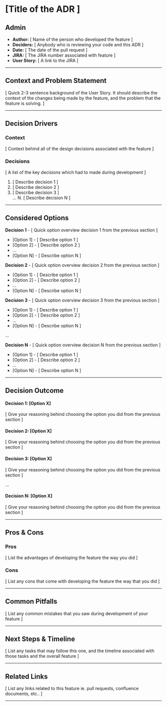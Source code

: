 # [Title of the ADR ]

<!-- There are two main reasons why an ADR is needed for a feature
     If the feature lasts more then one sprint
     Or if a non-obvious design choice was chosen during feature development. -->

## Admin

- **Author:** [ Name of the person who developed the feature ]
- **Deciders:** [ Anybody who is reviewing your code and this ADR ]
- **Date:** [ The date of the pull request ]
- **JIRA:** [ The JIRA number associated with feature ]
- **User Story:** [ A link to the JIRA ]

---

## Context and Problem Statement

[ Quick 2-3 sentence background of the User Story. It should describe the context of the changes being made by the feature, and the problem that the feature is solving. ]

---

## Decision Drivers

<!-- Decision drivers are the main design decisions used during the development of a feature -->

### Context

[ Context behind all of the design decisions associated with the feature ]

### Decisions

[ A list of the key decisions which had to made during development ]

1. [ Describe decision 1 ]
1. [ Describe decision 2 ]
1. [ Describe decision 3 ]\
   ...
   N. [ Describe decision N ]

---

## Considered Options

<!-- Give some options regarding the decision drivers mentioned in the previous section -->

**Decision 1** - [ Quick option overview decision 1 from the previous section ]

- [Option 1] - [ Describe option 1 ]
- [Option 2] - [ Describe option 2 ]
- ...
- [Option N] - [ Describe option N ]

**Decision 2** - [ Quick option overview decision 2 from the previous section ]

- [Option 1] - [ Describe option 1 ]
- [Option 2] - [ Describe option 2 ]
- ...
- [Option N] - [ Describe option N ]

**Decision 3** - [ Quick option overview decision 3 from the previous section ]

- [Option 1] - [ Describe option 1 ]
- [Option 2] - [ Describe option 2 ]
- ...
- [Option N] - [ Describe option N ]

...

**Decision N** - [ Quick option overview decision N from the previous section ]

- [Option 1] - [ Describe option 1 ]
- [Option 2] - [ Describe option 2 ]
- ...
- [Option N] - [ Describe option N ]

---

## Decision Outcome

#### Decision 1: [Option X]

[ Give your reasoning behind choosing the option you did from the previous section ]

#### Decision 2: [Option X]

[ Give your reasoning behind choosing the option you did from the previous section ]

#### Decision 3: [Option X]

[ Give your reasoning behind choosing the option you did from the previous section ]

...

#### Decision N: [Option X]

[ Give your reasoning behind choosing the option you did from the previous section ]

---

## Pros & Cons

<!-- List the pros and cons of the options that you chose when developing the feature -->

### Pros

[ List the advantages of developing the feature the way you did ]

### Cons

[ List any cons that come with developing the feature the way that you did ]

---

## Common Pitfalls

[ List any common mistakes that you saw during development of your feature ]

---

## Next Steps & Timeline

[ List any tasks that may follow this one, and the timeline associated with those tasks and the overall feature ]

---

## Related Links

[ List any links related to this feature ie. pull requests, confluence documents, etc.. ]

---
